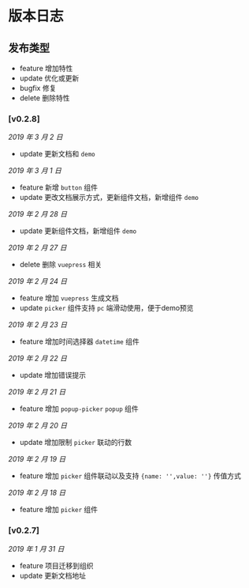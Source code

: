 # 版本日志

## 发布类型

* feature 增加特性
* update 优化或更新
* bugfix 修复
* delete 删除特性

### [v0.2.8]

*2019 年 3 月 2 日*

* update 更新文档和 `demo`

*2019 年 3 月 1 日*

* feature 新增 `button` 组件
* update 更改文档展示方式，更新组件文档，新增组件 `demo`

*2019 年 2 月 28 日*

* update 更新组件文档，新增组件 `demo`

*2019 年 2 月 27 日*

* delete 删除 `vuepress` 相关

*2019 年 2 月 24 日*

* feature 增加 `vuepress` 生成文档
* update `picker` 组件支持 `pc` 端滑动使用，便于demo预览

*2019 年 2 月 23 日*

* feature 增加时间选择器 `datetime` 组件

*2019 年 2 月 22 日*

* update 增加错误提示

*2019 年 2 月 21 日*

* feature 增加 `popup-picker` `popup` 组件

*2019 年 2 月 20 日*

* update 增加限制 `picker` 联动的行数

*2019 年 2 月 19 日*

* feature 增加 `picker` 组件联动以及支持 `{name: '',value: ''}` 传值方式

*2019 年 2 月 18 日*

* feature 增加 `picker` 组件

### [v0.2.7]

*2019 年 1 月 31 日*

* feature 项目迁移到组织
* update 更新文档地址

